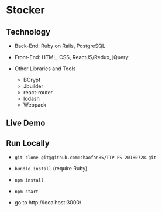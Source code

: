 # Stocker

## Technology

- Back-End: Ruby on Rails, PostgreSQL

- Front-End: HTML, CSS, ReactJS/Redux, jQuery

- Other Libraries and Tools
  - BCrypt
  - Jbuilder
  - react-router
  - lodash
  - Webpack

## Live Demo

## Run Locally

- `git clone git@github.com:chaofan85/TTP-FS-20180728.git`

- `bundle install` (require Ruby)

- `npm install`

- `npm start`

- go to http://localhost:3000/
